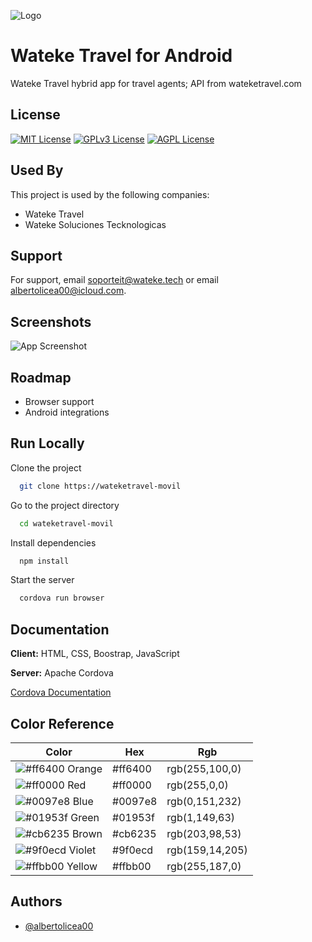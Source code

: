 
![Logo](https://dev-to-uploads.s3.amazonaws.com/uploads/articles/th5xamgrr6se0x5ro4g6.png)


# Wateke Travel for Android

Wateke Travel hybrid app for travel agents; API from wateketravel.com

## License

[![MIT License](https://img.shields.io/badge/License-MIT-green.svg)](https://choosealicense.com/licenses/mit/)
[![GPLv3 License](https://img.shields.io/badge/License-GPL%20v3-yellow.svg)](https://opensource.org/licenses/)
[![AGPL License](https://img.shields.io/badge/license-AGPL-blue.svg)](http://www.gnu.org/licenses/agpl-3.0)

## Used By

This project is used by the following companies:

- Wateke Travel
- Wateke Soluciones Tecknologicas


## Support

For support, email soporteit@wateke.tech or email albertolicea00@icloud.com.


## Screenshots

![App Screenshot](https://via.placeholder.com/468x300?text=App+Screenshot+Here)


## Roadmap

- Browser support
- Android integrations



## Run Locally

Clone the project

```bash
  git clone https://wateketravel-movil
```

Go to the project directory

```bash
  cd wateketravel-movil
```

Install dependencies

```bash
  npm install
```

Start the server

```bash
  cordova run browser
```


## Documentation

**Client:** HTML, CSS, Boostrap, JavaScript

**Server:** Apache Cordova

[Cordova Documentation](https://cordova.apache.org/#getstarted)

## Color Reference

| Color                                                         | Hex       | Rgb               |
| ------------------------------------------------------------- | --------- |------------------ |
|![#ff6400](https://via.placeholder.com/10/ff6400?text=) Orange |  #ff6400  | rgb(255,100,0)	|
|![#ff0000](https://via.placeholder.com/10/ff0000?text=) Red    |  #ff0000  | rgb(255,0,0)		|
|![#0097e8](https://via.placeholder.com/10/0097e8?text=) Blue   |  #0097e8  | rgb(0,151,232)	|
|![#01953f](https://via.placeholder.com/10/01953f?text=) Green  |  #01953f  | rgb(1,149,63)		|
|![#cb6235](https://via.placeholder.com/10/cb6235?text=) Brown  |  #cb6235  | rgb(203,98,53)	|
|![#9f0ecd](https://via.placeholder.com/10/9f0ecd?text=) Violet |  #9f0ecd  | rgb(159,14,205)	|
|![#ffbb00](https://via.placeholder.com/10/ffbb00?text=) Yellow |  #ffbb00  | rgb(255,187,0)	|


## Authors

- [@albertolicea00](https://www.github.com/albertolicea00)

